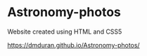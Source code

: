 # Astronomy-photos
Website created using HTML and CSS5

https://dmduran.github.io/Astronomy-photos/
